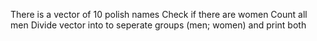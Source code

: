 There is a vector of 10 polish names
Check if there are women
Count all men
Divide vector into to seperate groups
(men; women) and print both